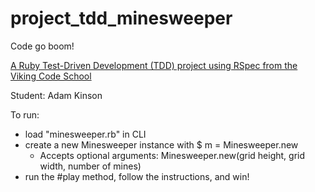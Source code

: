 # project_tdd_minesweeper
Code go boom!

[A Ruby Test-Driven Development (TDD) project using RSpec from the Viking Code School](http://www.vikingcodeschool.com)

Student: Adam Kinson

To run:
 - load "minesweeper.rb" in CLI
 - create a new Minesweeper instance with $ m = Minesweeper.new
    - Accepts optional arguments: Minesweeper.new(grid height, grid width, number of mines)
 - run the #play method, follow the instructions, and win!